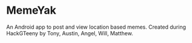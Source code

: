 # MemeYak

An Android app to post and view location based memes. Created during HackGTeeny by Tony, Austin, Angel, Will, Matthew. 
